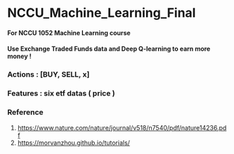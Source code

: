 # NCCU_Machine_Learning_Final

#### For NCCU 1052 Machine Learning course
#### Use Exchange Traded Funds data and Deep Q-learning to earn more money ! 

### Actions : [BUY, SELL, x]
### Features : six etf datas ( price )

### Reference 
1. https://www.nature.com/nature/journal/v518/n7540/pdf/nature14236.pdf
2. https://morvanzhou.github.io/tutorials/
